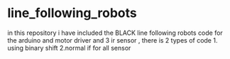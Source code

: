 # line_following_robots
in this repository i have included the BLACK line following robots code for the arduino and motor driver and 3 ir sensor , there is 2 types of code 1. using binary shift  2.normal if for all sensor

